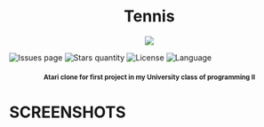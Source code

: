<h1 align="center"> Tennis </h1>

<p align="center">
<img src="http://img.shields.io/static/v1?label=STATUS&message=EM%20DESENVOLVIMENTO&color=GREEN&style=for-the-badge"/>
</p>

![Issues page](https://img.shields.io/github/issues/dantearaujo1/TennisAtari2600)
![Stars quantity](https://img.shields.io/github/stars/dantearaujo1/TennisAtari2600)
![License](https://img.shields.io/github/license/dantearaujo1/TennisAtari2600)
![Language](https://img.shields.io/badge/language-processing-blue)

<h4 align="center">
<sub>Atari clone for first project in my University class of programming II</sub>
</h4>



# SCREENSHOTS


